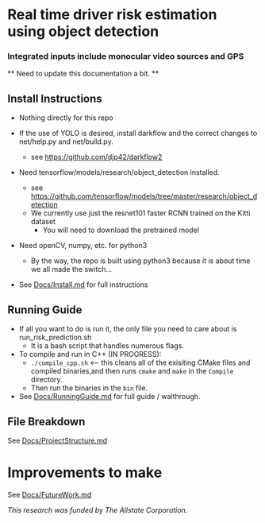 # Real time driver risk estimation using object detection
### Integrated inputs include monocular video sources and GPS
** Need to update this documentation a bit. **
## Install Instructions
* Nothing directly for this repo
* If the use of YOLO is desired, install darkflow and the correct changes to net/help.py and net/build.py.
    - see https://github.com/djp42/darkflow2
* Need tensorflow/models/research/object_detection installed.
    - see https://github.com/tensorflow/models/tree/master/research/object_detection
    - We currently use just the resnet101 faster RCNN trained on the Kitti dataset
        - You will need to download the pretrained model
* Need openCV, numpy, etc. for python3
    - By the way, the repo is built using python3 because it is about time we all made the switch...

* See [Docs/Install.md](Docs/Install.md) for full instructions

## Running Guide
* If all you want to do is run it, the only file you need to care about is run_risk_prediction.sh
    - It is a bash script that handles numerous flags.
* To compile and run in C++ (IN PROGRESS):
    - `./compile_cpp.sh`  <-- this cleans all of the exisiting CMake files and compiled binaries,and then runs `cmake` and `make` in the `Compile` directory.
    - Then run the binaries in the `bin` file.
* See [Docs/RunningGuide.md](Docs/RunningGuide.md) for full guide / walthrough.

## File Breakdown
See [Docs/ProjectStructure.md](Docs/ProjectStructure.md)

# Improvements to make
See [Docs/FutureWork.md](Docs/FutureWork.md)



*This research was funded by The Allstate Corporation.*
